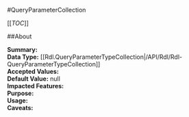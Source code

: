 #QueryParameterCollection

[[_TOC_]]

##About

**Summary:**   
**Data Type:** [[Rdl.QueryParameterTypeCollection|/API/Rdl/Rdl-QueryParameterTypeCollection]]  
**Accepted Values:**   
**Default Value:** null  
**Impacted Features:**   
**Purpose:**   
**Usage:**   
**Caveats:**   

